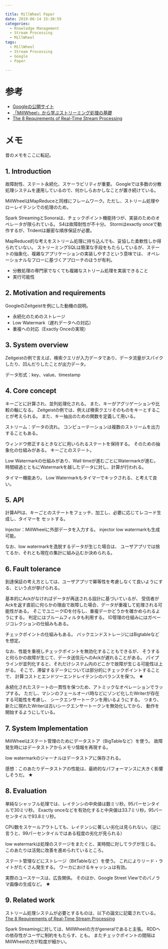 ```yaml
---

title: MillWheel Paper
date: 2019-06-14 15:38:59
categories:
  - Knowledge Management
  - Stream Processing
  - MillWheel
tags:
  - MillWheel
  - Stream Processing
  - Google
  - Paper

---
```


# 参考

* [Googleの公開サイト]
* [「MillWheel」から学ぶストリーミング処理の基礎]
* [The 8 Requirements of Real-Time Stream Processing]

[Googleの公開サイト]: https://ai.google/research/pubs/pub41378
[「MillWheel」から学ぶストリーミング処理の基礎]: http://www.school.ctc-g.co.jp/columns/nakai2/nakai210.html
[The 8 Requirements of Real-Time Stream Processing]: http://cs.brown.edu/~ugur/8rulesSigRec.pdf

# メモ

昔のメモをここに転記。

## 1. Introduction

故障耐性、ステート永続化、スケーラビリティが重要。
Googleでは多数の分散処理システムを運用しているので、何かしらおかしなことが置き続けている。

MillWheelはMapReduceと同様にフレームワーク。ただし、ストリーム処理やローレイテンシでの処理のため。

Spark StreamingとSonoraは、チェックポイント機能持つが、実装のためのオペレータが限られている。
S4は故障耐性が不十分。
Stormはexactly onceで動作するが、Tridentは厳密な順序保証が必要。

MapReduce的な考えをストリーム処理に持ち込んでも、妥協した柔軟性しか得られていない。
ストリーミングSQLは簡潔な手段をもたらしているが、ステートの抽象化、複雑なアプリケーションの実装しやすさという意味では、
オペレーショナルなフローに基づくアプローチのほうが有利。


* 分散処理の専門家でなくても複雑なストリーム処理を実装できること
* 実行可能性

## 2. Motivation and requirements

GoogleのZeitgeistを例にした動機の説明。

* 永続化のためのストレージ
* Low Watermark（遅れデータへの対応）
* 重複への対応（Exactly Onceの実現）

## 3. System overview

Zeitgeistの例で言えば、検索クエリが入力データであり、データ流量がスパイクしたり、凹んだりしたことが出力データ。

データ形式：key、value、timestamp

## 4. Core concept

キーごとに計算され、並列処理化される。
また、キーがアグリゲーションや比較の軸になる。
Zeitgeistの例では、例えば検索クエリそのものをキーとすることが考えられる。
また、キー抽出のための関数を定義して用いる。

ストリーム：データの流れ。
コンピューテーションは複数のストリームを出力することもある。

ウィンドウ修正するときなどに用いられるステートを保持する。
そのための抽象化の仕組みがある。
キーごとのステート。

Low Watermarkの仕組みがあり、Wall timeが進むごとにWatermarkが進む。
時間経過とともにWatermarkを越したデータに対し、計算が行われる。

タイマー機能あり。
Low Watermarkもタイマーでキックされる、と考えて良い。

## 5. API

計算APIは、キーごとのステートをフェッチ、加工し、必要に応じてレコード生成し、タイマーを
セットする。

Injector：MillWheelに外部データを入力する。
injector low watermarkも生成可能。

なお、low watermarkを逸脱するデータが生じた場合は、
ユーザアプリでは捨てるか、それとも現在の集計に組み込むか決められる。

## 6. Fault tolerance

到達保証の考え方としては、ユーザアプリで冪等性を考慮しなくて良いようにする、という点が挙げられる。

基本的にAckがなければデータが再送される設計に基づいているが、
受信者がAckを返す直前に何らかの理由で故障した場合、データが重複して処理される可能性がある。
そこでユニークIDを付与し、重複デーかどうかを確かめられるようにする。
判定にはブルームフィルタも利用する。
ID管理の仕組みにはガベージコレクションの仕組みもある。

チェックポイントの仕組みもある。
バックエンドストレージにはBigtableなどを想定。

なお、性能を重視しチェックポイントを無効化することもできるが、
そうすると何らかの故障が生じて、データ送信元へのAckが遅れることがある。
パイプラインが並列化すると、それだけシステム内のどこかで故障が生じる可能性は上がる。
そこで、滞留するデータについては部分的にチェックポイントすることで、
計算コストとエンドツーエンドレイテンシのバランスを保つ。 ★

永続化されたステートの一貫性を保つため、アトミックなオペレーションでラップする。
ただし、マシンのフェールオーバ時などにゾンビ化したWriterが存在する可能性を考慮し、
シークエンサートークンを用いるようにする。
つまり、新たに現れたWriterは古いシークエンサートークンを無効化してから、
動作を開始するようにしている。

## 7. System Implementation

MillWheelはステート管理のためにデータストア（BigTableなど）を使う。
故障発生時にはデータストアからメモリ情報を再現する。

low watermarkのジャーナルはデータストアに保存される。

感想：このあたりデータストアの性能は、最終的なパフォーマンスに大きく影響しそうだ。 ★

## 8. Evaluation

単純なシャッフル処理では、レイテンシの中央値は数ミリ秒。95パーセンタイルで30ミリ秒。
Exactly onceなどを有効化すると中央値は33.7ミリ秒。95パーセンタイルで93.8ミリ秒。

CPU数をスケールアウトしても、レイテンシに著しい劣化は見られない。（逆に言うと、99パーセンタイルではある程度の劣化が見られる）

low watermarkは処理のステージをまたぐと、実時間に対してラグが生じる。
このあたりは活発に改善を進められているところ。

ステート管理などにストレージ（BitTableなど）を使う。
これによりリード・ライトがたくさん発生する。
ワーカにおけるキャッシュは有効。

実際のユースケースは、広告関係。
そのほか、Google Street Viewでのパノラマ画像の生成など。 ★


## 9. Related work

ストリーム処理システムが必要とするものは、以下の論文に記載されている。
[The 8 Requirements of Real-Time Stream Processing]

Spark Streamingに対しては、MillWheelの方がgeneralであると主張。
RDDへの依存性がユーザに制約をもたらす、とも。
またチェックポイントの間隔はMillWheelの方が粒度が細かい。
